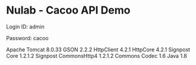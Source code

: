 # Nulab - Cacoo API Demo

Login ID: admin

Password: cacoo

Apache Tomcat 8.0.33
GSON 2.2.2
HttpClient 4.2.1
HttpCore 4.2.1
Signpost Core 1.2.1.2
Signpost CommonsHttp4 1.2.1.2
Commons Codec 1.6
Java 1.8

